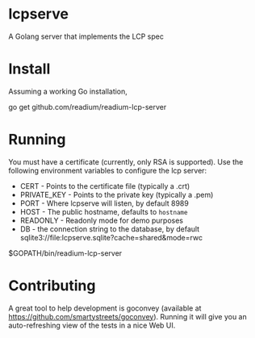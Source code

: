 lcpserve
========

A Golang server that implements the LCP spec


Install
======

Assuming a working Go installation,

go get github.com/readium/readium-lcp-server

Running
=======
You must have a certificate (currently, only RSA is supported). Use the following environment variables to configure the lcp server:
- CERT - Points to the certificate file (typically a .crt)
- PRIVATE_KEY - Points to the private key (typically a .pem)
- PORT - Where lcpserve will listen, by default 8989
- HOST - The public hostname, defaults to `hostname`
- READONLY - Readonly mode for demo purposes
- DB - the connection string to the database, by default sqlite3://file:lcpserve.sqlite?cache=shared&mode=rwc

$GOPATH/bin/readium-lcp-server

Contributing
============
A great tool to help development is goconvey (available at https://github.com/smartystreets/goconvey). Running it will give you an auto-refreshing view of the tests in a nice Web UI.
